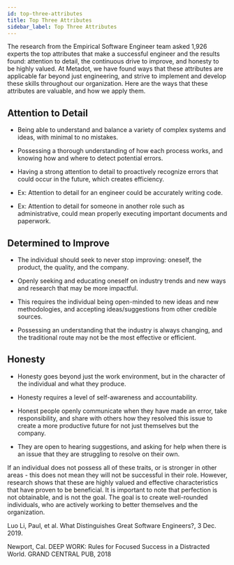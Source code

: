 ```yaml
---
id: top-three-attributes
title: Top Three Attributes
sidebar_label: Top Three Attributes
---
```


The research from the Empirical Software Engineer team asked 1,926 experts the top attributes that make a successful engineer and the results found: attention to detail, the continuous drive to improve, and honesty to be highly valued. At Metadot, we have found ways that these attributes are applicable far beyond just engineering, and strive to implement and develop these skills throughout our organization. Here are the ways that these attributes are valuable, and how we apply them.

## Attention to Detail

- Being able to understand and balance a variety of complex systems and ideas, with minimal to no mistakes.

- Possessing a thorough understanding of how each process works, and knowing how and where to detect potential errors.

- Having a strong attention to detail to proactively recognize errors that could occur in the future, which creates efficiency.

- Ex: Attention to detail for an engineer could be accurately writing code.

- Ex: Attention to detail for someone in another role such as administrative, could mean properly executing important documents and paperwork.

## Determined to Improve

- The individual should seek to never stop improving: oneself, the product, the quality, and the company.

- Openly seeking and educating oneself on industry trends and new ways and research that may be more impactful.

- This requires the individual being open-minded to new ideas and new methodologies, and accepting ideas/suggestions from other credible sources.

- Possessing an understanding that the industry is always changing, and the traditional route may not be the most effective or efficient.

## Honesty

- Honesty goes beyond just the work environment, but in the character of the individual and what they produce.

- Honesty requires a level of self-awareness and accountability.

- Honest people openly communicate when they have made an error, take responsibility, and share with others how they resolved this issue to create a more productive future for not just themselves but the company.

- They are open to hearing suggestions, and asking for help when there is an issue that they are struggling to resolve on their own.

If an individual does not possess all of these traits, or is stronger in other areas - this does not mean they will not be successful in their role. However, research shows that these are highly valued and effective characteristics that have proven to be beneficial. It is important to note that perfection is not obtainable, and is not the goal. The goal is to create well-rounded individuals, who are actively working to better themselves and the organization.

Luo Li, Paul, et al. What Distinguishes Great Software Engineers?, 3 Dec. 2019.

Newport, Cal. DEEP WORK: Rules for Focused Success in a Distracted World. GRAND CENTRAL PUB, 2018
